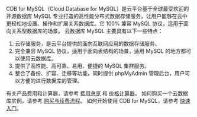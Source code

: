 CDB for MySQL（Cloud Database for MySQL）是云平台基于全球最受欢迎的开源数据库 MySQL 专业打造的高性能分布式数据存储服务，让用户能够在云中更轻松地设置、操作和扩展关系数据库。它 100% 兼容 MySQL 协议，适用于面向关系型数据库的场景。
云数据库 MySQL 主要具有以下一些特点：
1. 云存储服务，是云平台提供的面向互联网应用的数据存储服务。
2. 完全兼容 MySQL 协议，适用于面向表结构的场景，适用 MySQL 的地方都可以使用云数据库。
3. 提供了高性能、高可靠、易用、便捷的 MySQL 集群服务。
4. 整合了备份、扩容、迁移等功能，同时提供 phpMyAdmin 管理后台，用户可以方便的进行数据库的管理。

有关产品费用和计算器，请参考 [费用总览](http://tce.fsphere.cn/document/product/236/5158) 和 [价格计算器](https://buy.tce.fsphere.cn/calculator/cdb)。
如何购买一个云数据库实例，请参考 [购买与续费流程](http://tce.fsphere.cn/document/product/236/5160)。
如何开始使用 CDB for MySQL，请参考 [快速入门](http://tce.fsphere.cn/document/product/236/3128)。
